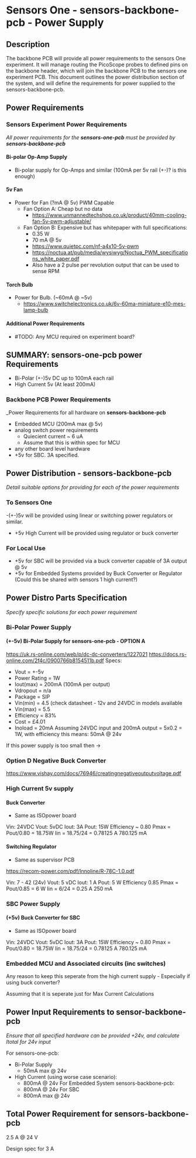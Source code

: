 # Sensors One - sensors-backbone-pcb - Power Supply 

## Description
The backbone PCB will provide all power requirements to the sensors One experiment. It will manage routing the PicoScope probes to defined pins on the backbone header, which will join the backbone PCB to the sensors one experiment PCB. This document outlines the power distribution section of the system, and will define the requirements for power supplied to the sensors-backbone-pcb.

## Power Requirements

### Sensors Experiment Power Requirements
_All power requirements for the **sensors-one-pcb** must be provided by **sensors-backbone-pcb**_

#### Bi-polar Op-Amp Supply
- Bi-polar supply for Op-Amps and similar (100mA per 5v rail (+-)? is this enough)
#### 5v Fan
- Power for Fan (?mA @ 5v) PWM Capable
	- Fan Option A: Cheap but no data
		- https://www.unmannedtechshop.co.uk/product/40mm-cooling-fan-5v-pwm-adjustable/
	- Fan Option B: Expensive but has whitepaper with full specifications:
		- 0.35 W
		- 70 mA @ 5v
		- https://www.quietpc.com/nf-a4x10-5v-pwm
		- https://noctua.at/pub/media/wysiwyg/Noctua_PWM_specifications_white_paper.pdf
		- Also have a 2 pulse per revolution output that can be used to sense RPM
#### Torch Bulb
- Power for Bulb. (~60mA @ ~5v)
	- 	https://www.switchelectronics.co.uk/6v-60ma-miniature-e10-mes-lamp-bulb

#### Additional Power Requirements
- #TODO: Any MCU required on experiment board?



## SUMMARY: sensors-one-pcb power Requirements
- Bi-Polar (+-)5v DC up to 100mA each rail
- High Current 5v (At least 200mA)


### Backbone PCB Power Requirements
_Power Requirements for all hardware on **sensors-backbone-pcb**
- Embedded MCU (200mA max @ 5v)
- analog switch power requirements
	- Quiecient current ~ 6 uA 
	- Assume that this is within spec for MCU
- any other board level hardware
- +5v for SBC. 3A specified.


## Power Distribution - sensors-backbone-pcb
_Detail suitable options for providing for each of the power requirements_

### To Sensors One
-(+-)5v will be provided using linear or switching power regulators or similar.
- +5v High Current will be provided using regulator or buck converter
### For Local Use
- +5v for SBC will be provided via a buck converter capable of 3A output @ 5v 
- +5v for Embedded Systems provided by Buck Converter or Regulator (Could this be shared with sensors 1 high current?)
	

## Power Distro Parts Specification
_Specify specific solutions for each power requirement_

### Bi-Polar Power Supply

#### (+-5v) Bi-Polar Supply for sensors-one-pcb - OPTION A
https://uk.rs-online.com/web/p/dc-dc-converters/1227021
https://docs.rs-online.com/2f4c/0900766b8154511b.pdf
Specs:
- Vout 			= +-5v 
- Power Rating 	= 1W
- Iout(max) 	= 200mA (100mA per output)
- Vdropout		= n/a
- Package 		= SIP
- Vin(min)	 	= 4.5  (check datasheet - 12v and 24VDC in models available
- Vin(max) 		= 5.5 
- Efficiency 	= 83%
- Cost			= £4.01
- Inoload		= 20mA
Assuming 24VDC input and 200mA output = 5x0.2 = 1W, with efficiency this means: 50mA @ 24v

If this power supply is too small then ->

###  Option D Negative Buck Converter
https://www.vishay.com/docs/76946/creatingnegativeoutputvoltage.pdf

### High Current 5v supply

#### Buck Converter
- Same as ISOpower board

Vin: 24VDC
Vout: 5vDC
Iout: 3A
Pout: 15W
Efficiency ~ 0.80
Pmax = Pout/0.80 = 18.75W
Iin =  18.75/24 = 0.78125 A 780.125 mA

#### Switching Regulator
- Same as supervisor PCB

https://recom-power.com/pdf/Innoline/R-78C-1.0.pdf

Vin: 7 - 42 (24v)
Vout: 5 vDC
Iout: 1 A
Pout: 5 W
Efficiency  0.85
Pmax = Pout/0.85 = 6 W
Iin =  6/24 = 0.25 A 250 mA


### SBC Power Supply

#### (+5v) Buck Converter for SBC
- Same as ISOpower board

Vin: 24VDC
Vout: 5vDC
Iout: 3A
Pout: 15W
Efficiency ~ 0.80
Pmax = Pout/0.80 = 18.75W
Iin =  18.75/24 = 0.78125 A 780.125 mA

### Embedded MCU and Associated circuits (inc switches)
Any reason to keep this seperate from the high current supply - Especially if using buck converter?

Assuming that it is seperate just for Max Current Calculations





	
## Power Input Requirements to sensor-backbone-pcb
_Ensure that all specified hardware can be provided +24v, and calculate *Itotal* for 24v input_

For sensors-one-pcb:
- Bi-Polar Supply 
	- 50mA max @ 24v
- High Current (using worse case scenario):
	- 800mA @ 24v
For Embedded System sensors-backbone-pcb:
	- 800mA @ 24v
For SBC
	- 800mA max @ 24v

## Total Power Requirement for sensors-backbone-pcb
 2.5 A @ 24 V
 
 Design spec for 3 A
